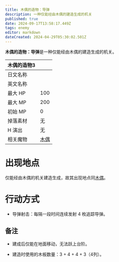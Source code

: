```yaml
---
title: 木偶的造物：导弹
description: 一种仅能经由木偶的建造生成的机关
published: true
date: 2024-09-17T13:58:17.449Z
tags: enemy
editor: markdown
dateCreated: 2024-04-29T05:30:02.501Z
---
```


**木偶的造物：导弹**是一种仅能经由木偶的建造生成的机关。

<!-- 在这里放置图像 -->

| 木偶的造物3 ||
| - | - |
| 日文名称 | <span lang="ja"></span> |
| 英文名称 |  |
| 最大 HP | 100 |
| 最大 MP | 200 |
| 初始 MP | 0 |
| 掉落素材 | 无 |
| H 演出 | 无 |
| 相关魔物 | [木偶](/zh/enemy/puppet) |

# 出现地点

仅能经由木偶的机关建造生成，故其出现地点同[木偶](/zh/enemy/puppet)。

# 行动方式

- 导弹射击：每隔一段时间连续发射 4 枚追踪导弹。

## 备注

- 建成后仅能在地面移动，无法跃上台阶。

- 建造时使用的木板数量：3 + 4 + 4 + 3（4列）。
